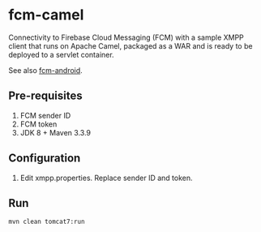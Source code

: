 # fcm-camel
Connectivity to Firebase Cloud Messaging (FCM) with a sample XMPP client that 
runs on Apache Camel, packaged as a WAR and is ready to be deployed to a 
servlet container.

See also [fcm-android](https://github.com/allancth/fcm-android).

## Pre-requisites
1. FCM sender ID
2. FCM token
3. JDK 8 + Maven 3.3.9

## Configuration
1. Edit xmpp.properties. Replace sender ID and token.

## Run
    mvn clean tomcat7:run
